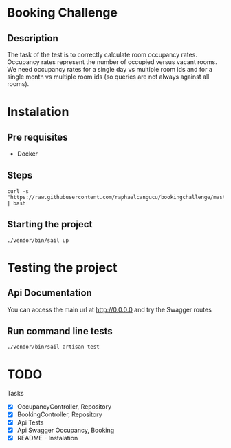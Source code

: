 # Booking Challenge

## Description

The task of the test is to correctly calculate room occupancy rates. 
Occupancy rates represent the number of occupied versus vacant rooms. We need occupancy rates for a single day vs multiple room ids and for a single month vs multiple room ids (so queries are not always against all rooms).

# Instalation

## Pre requisites

- Docker

## Steps

    curl -s "https://raw.githubusercontent.com/raphaelcangucu/bookingchallenge/master/install" | bash

## Starting the project

    ./vendor/bin/sail up

# Testing the project

## Api Documentation

You can access the main url at http://0.0.0.0  and try the Swagger routes

## Run command line tests

    ./vendor/bin/sail artisan test
# TODO

Tasks

- [x] OccupancyController, Repository
- [x] BookingController, Repository
- [x] Api Tests
- [x] Api Swagger Occupancy, Booking
- [x] README - Instalation